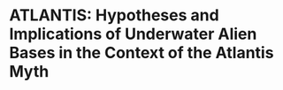 # ATLANTIS: Hypotheses and Implications of Underwater Alien Bases in the Context of the Atlantis Myth

